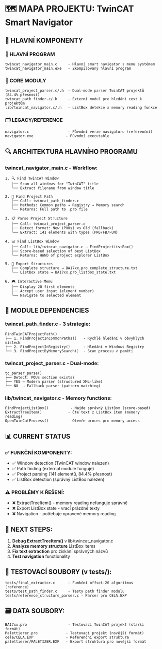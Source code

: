 # 🗺️ MAPA PROJEKTU: TwinCAT Smart Navigator

## 📁 **HLAVNÍ KOMPONENTY**

### 🎯 **HLAVNÍ PROGRAM**
```
twincat_navigator_main.c     - Hlavní smart navigator s menu systémem
twincat_navigator_main.exe   - Zkompilovaný hlavní program
```

### 🔧 **CORE MODULY**
```
twincat_project_parser.c/.h  - Dual-mode parser TwinCAT projektů (84.4% přesnost)
twincat_path_finder.c/.h     - Externí modul pro hledání cest k projektům  
lib/twincat_navigator.c/.h   - ListBox detekce a memory reading funkce
```

### 🗂️ **LEGACY/REFERENCE**
```
navigator.c                  - Původní verze navigatoru (referenční)
navigator.exe               - Původní executable
```

## 🔍 **ARCHITEKTURA HLAVNÍHO PROGRAMU**

### **twincat_navigator_main.c** - Workflow:
```
1. 🔍 Find TwinCAT Window
   ├── Scan all windows for "TwinCAT" title
   └── Extract filename from window title
   
2. 📂 Find Project Path  
   ├── Call: twincat_path_finder.c
   ├── Methods: Common paths → Registry → Memory search
   └── Returns: Full path to .pro file
   
3. 📋 Parse Project Structure
   ├── Call: twincat_project_parser.c
   ├── Detect format: New (POUs) vs Old (fallback)
   └── Extract: 141 elements with types (PRG/FB/FUN)
   
4. 📊 Find ListBox Window
   ├── Call: lib/twincat_navigator.c → FindProjectListBox()
   ├── Score-based selection of best ListBox
   └── Returns: HWND of project explorer ListBox
   
5. 📝 Export Structures
   ├── Complete structure → BA17xx.pro_complete_structure.txt
   └── ListBox state → BA17xx.pro_listbox_state.txt
   
6. 🎮 Interactive Menu
   ├── Display 20 first elements
   ├── Accept user input (element number)
   └── Navigate to selected element
```

## 🧩 **MODULE DEPENDENCIES**

### **twincat_path_finder.c** - 3 strategie:
```
FindTwinCATProjectPath()
├── 1. FindProjectInCommonPaths()   - Rychlé hledání v obvyklých místech
├── 2. FindProjectInRegistry()      - Hledání v Windows Registry  
└── 3. FindProjectByMemorySearch()  - Scan procesu v paměti
```

### **twincat_project_parser.c** - Dual-mode:
```
tc_parser_parse()
├── Detect: POUs section exists?
├── YES → Modern parser (structured XML-like)
└── NO  → Fallback parser (pattern matching)
```

### **lib/twincat_navigator.c** - Memory functions:
```
FindProjectListBox()          - Najde správný ListBox (score-based)
ExtractTreeItem()            - Čte text z ListBox item (memory reading)
OpenTwinCatProcess()         - Otevře proces pro memory access
```

## 📊 **CURRENT STATUS**

### ✅ **FUNKČNÍ KOMPONENTY:**
- ✅ Window detection (TwinCAT window nalezen)
- ✅ Path finding (external module funguje) 
- ✅ Project parsing (141 elementů, 84.4% přesnost)
- ✅ ListBox detection (správný ListBox nalezen)

### ⚠️ **PROBLÉMY K ŘEŠENÍ:**
- ❌ ExtractTreeItem() - memory reading nefunguje správně
- ❌ Export ListBox state - vrací prázdné texty
- ❌ Navigation - potřebuje opravené memory reading

## 🎯 **NEXT STEPS:**

1. **Debug ExtractTreeItem()** v lib/twincat_navigator.c
2. **Analyze memory structure** ListBox items
3. **Fix text extraction** pro získání správných názvů
4. **Test navigation** functionality

## 📂 **TESTOVACÍ SOUBORY** (v tests/):
```
tests/final_extractor.c      - Funkční offset-20 algoritmus (reference)
tests/test_path_finder.c     - Testy path finder modulu
tests/reference_structure_parser.c - Parser pro CELA.EXP
```

## 🗃️ **DATA SOUBORY:**
```
BA17xx.pro                   - Testovací TwinCAT projekt (starší formát)
Palettierer.pro             - Testovací projekt (novější formát)
cela/CELA.EXP               - Referenční export struktura
palettierer/PALETIZER.EXP   - Export struktura pro novější formát
```